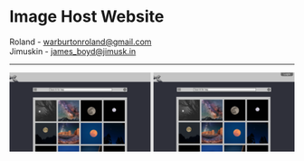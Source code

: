 # Image Host Website

Roland - warburtonroland@gmail.com\
Jimuskin - james_boyd@jimusk.in

---

![Frontend Design](Assets/design.png)
